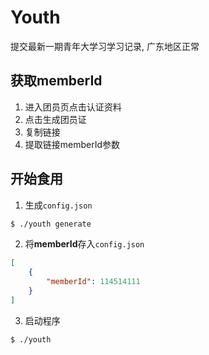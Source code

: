 # Youth
提交最新一期青年大学习学习记录, 广东地区正常

## 获取memberId

1. 进入团员页点击认证资料
2. 点击生成团员证
3. 复制链接
4. 提取链接memberId参数

## 开始食用

1. 生成`config.json`
```bash
$ ./youth generate
```

2. 将**memberId**存入`config.json`
```json
[
    {
        "memberId": 114514111
    }
]
```

3. 启动程序
```bash
$ ./youth
```





